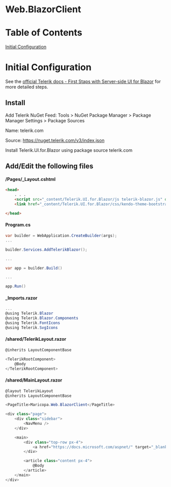 # Web.BlazorClient 

# Table of Contents
[Initial Configuration](#initial-configuration)

# Initial Configuration

See the [official Telerik docs - First Staps with Server-side UI for Blazor](https://docs.telerik.com/blazor-ui/getting-started/server-blazor?_ga=2.181478319.964875160.1689781067-176290671.1678829918&_gl=1*1oplufx*_ga*MTc2MjkwNjcxLjE2Nzg4Mjk5MTg.*_ga_9JSNBCSF54*MTY4OTc4Mzg4Mi4yNC4xLjE2ODk3ODM5ODMuMTkuMC4w#step-1-create-a-new-project) for more detailed steps.

## Install

Add Telerik NuGet Feed:
Tools > NuGet Package Manager > Package Manager Settings > Package Sources

Name: telerik.com

Source: https://nuget.telerik.com/v3/index.json

Install Telerik.UI.for.Blazor using package source telerik.com

## Add/Edit the following files

#### /Pages/_Layout.cshtml
```HTML
<head>
    . . .
    <script src="_content/Telerik.UI.for.Blazor/js telerik-blazor.js" defer></script>
    <link href="_content/Telerik.UI.for.Blazor/css/kendo-theme-bootstrap/all.css" rel="stylesheet" />

</head>
```

#### Program.cs
```C#
var builder = WebApplication.CreateBuilder(args);
...

builder.Services.AddTelerikBlazor();

...

var app = builder.Build()

...

app.Run()
```

#### _Imports.razor
```C#
...
@using Telerik.Blazor
@using Telerik.Blazor.Components
@using Telerik.FontIcons
@using Telerik.SvgIcons
```

#### /shared/TelerikLayout.razor
```C#
@inherits LayoutComponentBase

<TelerikRootComponent>
    @Body
</TelerikRootComponent>
```

#### /shared/MainLayout.razor
```C#
@layout TelerikLayout
@inherits LayoutComponentBase

<PageTitle>Maricopa.Web.BlazorClient</PageTitle>

<div class="page">
    <div class="sidebar">
        <NavMenu />
    </div>

    <main>
        <div class="top-row px-4">
            <a href="https://docs.microsoft.com/aspnet/" target="_blank">About</a>
        </div>

        <article class="content px-4">
            @Body
        </article>
    </main>
</div>

```
